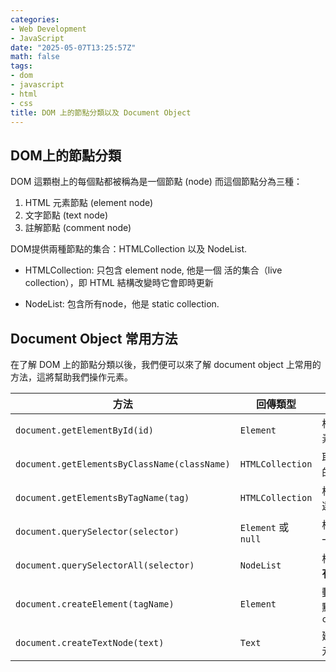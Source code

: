 ```yaml
---
categories:
- Web Development
- JavaScript
date: "2025-05-07T13:25:57Z"
math: false
tags:
- dom
- javascript
- html
- css
title: DOM 上的節點分類以及 Document Object
---
```


## DOM上的節點分類

DOM 這顆樹上的每個點都被稱為是一個節點 (node) 而這個節點分為三種：

1. HTML 元素節點 (element node)
2. 文字節點 (text node)
3. 註解節點 (comment node)

DOM提供兩種節點的集合：HTMLCollection 以及 NodeList.

- HTMLCollection: 只包含 element node, 他是一個 活的集合（live collection），即 HTML 結構改變時它會即時更新

- NodeList: 包含所有node，他是 static collection.



## Document Object 常用方法

在了解 DOM 上的節點分類以後，我們便可以來了解 document object 上常用的方法，這將幫助我們操作元素。

| 方法                                         | 回傳類型            | 說明                                                   |
| -------------------------------------------- | ------------------- | ------------------------------------------------------ |
| `document.getElementById(id)`                | `Element`           | 根據 `id` 選取**第一個**對應元素                       |
| `document.getElementsByClassName(className)` | `HTMLCollection`    | 取得所有符合 class 名稱的元素                          |
| `document.getElementsByTagName(tag)`         | `HTMLCollection`    | 根據標籤名稱（如 `div`, `p`）選取元素                  |
| `document.querySelector(selector)`           | `Element` 或 `null` | 根據 CSS 選擇器，回傳第一個符合條件的元素              |
| `document.querySelectorAll(selector)`        | `NodeList`          | 根據 CSS 選擇器，回傳**所有**符合的元素                |
| `document.createElement(tagName)`            | `Element`           | 動態建立一個新元素節點，例如 `createElement("button")` |
| `document.createTextNode(text)`              | `Text`              | 建立一個文字節點，可與元素一起加入                     |

